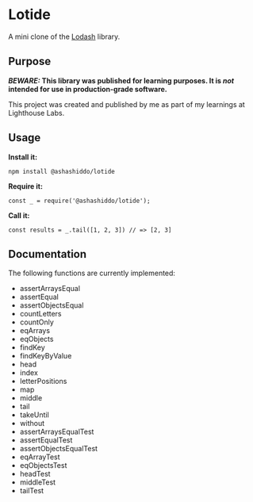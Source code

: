# Lotide

A mini clone of the [Lodash](https://lodash.com) library.

## Purpose

**_BEWARE:_ This library was published for learning purposes. It is _not_ intended for use in production-grade software.**

This project was created and published by me as part of my learnings at Lighthouse Labs. 

## Usage

**Install it:**

`npm install @ashashiddo/lotide`

**Require it:**

`const _ = require('@ashashiddo/lotide');`

**Call it:**

`const results = _.tail([1, 2, 3]) // => [2, 3]`

## Documentation

The following functions are currently implemented:

* assertArraysEqual
* assertEqual
* assertObjectsEqual
* countLetters
* countOnly
* eqArrays
* eqObjects
* findKey
* findKeyByValue
* head
* index
* letterPositions
* map
* middle
* tail
* takeUntil
* without
* assertArraysEqualTest
* assertEqualTest
* assertObjectsEqualTest
* eqArrayTest
* eqObjectsTest
* headTest
* middleTest
* tailTest
